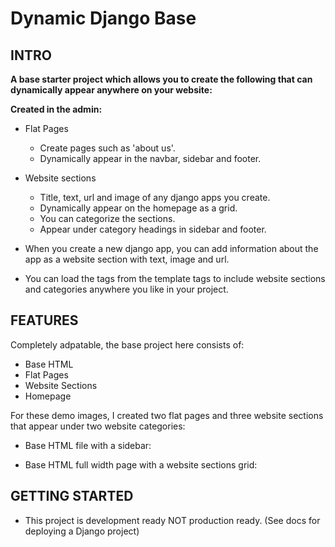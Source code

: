 # Dynamic Django Base

## INTRO
**A base starter project which allows you to create the following that can dynamically appear anywhere on your website:**

**Created in the admin:**
- Flat Pages 
  - Create pages such as 'about us'.
  - Dynamically appear in the navbar, sidebar and footer.
- Website sections 
  - Title, text, url and image of any django apps you create.
  - Dynamically appear on the homepage as a grid.
  - You can categorize the sections.
  - Appear under category headings in sidebar and footer.

- When you create a new django app, you can add information about the app as a website section with text, image and url.
- You can load the tags from the template tags to include website sections and categories anywhere you like in your project.

## FEATURES

Completely adpatable, the base project here consists of:

- Base HTML
- Flat Pages
- Website Sections
- Homepage

For these demo images, I created two flat pages and three website sections that appear under two website categories:

- Base HTML file with a sidebar:

- Base HTML full width page with a website sections grid:

## GETTING STARTED

- This project is development ready NOT production ready. (See docs for deploying a Django project)



